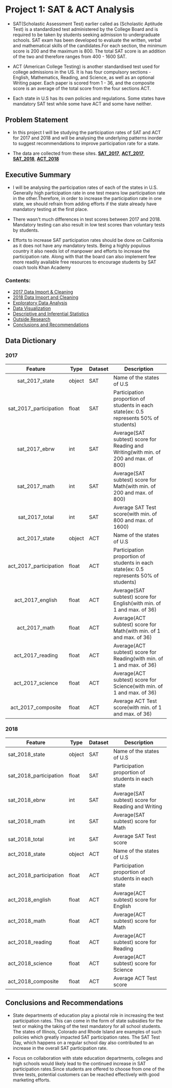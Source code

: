 # Project 1: SAT & ACT Analysis
   - SAT(Scholastic Assessment Test) earlier called as (Scholastic Aptitude Test) is a standardized test administered by the College Board and is required to be taken by students seeking admission to undergraduate schools. SAT exam has been developed to evaluate the written, verbal and mathematical skills of the candidates.For each section, the minimum score is 200 and the maximum is 800. The total SAT score is an addition of the two and therefore ranges from 400 - 1600 SAT.

   - ACT (American College Testing) is another standardised test used for college admissions in the US. It is has four compulsory sections - English, Mathematics, Reading, and Science, as well as an optional Writing paper. Each paper is scored from 1 - 36, and the composite score is an average of the total score from the four sections ACT.

   - Each state in U.S has its own policies and regulations. Some states have mandatory SAT test while some have ACT and some have neither.

## Problem Statement
   - In this project I will be studying the participation rates of SAT and ACT for 2017 and 2018 and will be analysing the underlying patterns inorder to suggest recommendations to improve participation rate for a state.

   - The data are collected from these sites. **[SAT_2017](https://blog.collegevine.com/here-are-the-average-sat-scores-by-state/)**, **[ACT_2017](https://blog.prepscholar.com/act-scores-by-state-averages-highs-and-lows)**, **[SAT_2018](https://reports.collegeboard.org/sat-suite-program-results/state-results)**, **[ACT_2018](http://www.act.org/content/dam/act/unsecured/documents/cccr2018/Average-Scores-by-State.pdf)**

## Executive Summary
   - I will be analysing the participation rates of each of the states in U.S. Generally high participation rate in one test means low participation rate in the other.Therefore, in order to increase the participation rate in one state, we should refrain from adding efforts if the state already have mandatory testing at the first place.

   - There wasn't much differences in test scores between 2017 and 2018. Mandatory testing can also result in low test scores than voluntary tests by students.

  - Efforts to increase SAT participation rates should be done on California as it does not have any mandatory tests. Being a highly populous country it also needs lot of manpower and efforts to increase the participation rate. Along with that the board can also implement few more readily available free resources to encourage students by SAT coach tools Khan Academy

### Contents:
- [2017 Data Import & Cleaning](#Data-Import-and-Cleaning)
- [2018 Data Import and Cleaning](#2018-Data-Import-and-Cleaning)
- [Exploratory Data Analysis](#Exploratory-Data-Analysis)
- [Data Visualization](#Visualize-the-data)
- [Descriptive and Inferential Statistics](#Descriptive-and-Inferential-Statistics)
- [Outside Research](#Outside-Research)
- [Conclusions and Recommendations](#Conclusions-and-Recommendations)

## Data Dictionary

### 2017

|Feature|Type|Dataset|Description|
|:------:|----|-------|-----------|
|sat_2017_state|object|SAT|Name of the states of U.S|
|sat_2017_participation|float|SAT|Participation proportion of students in each state(ex: 0.5 represents 50% of students)|
|sat_2017_ebrw|int|SAT|Average(SAT subtest) score for Reading and Writing(with min. of 200 and max. of 800)|
|sat_2017_math|int|SAT|Average(SAT subtest) score for Math(with min. of 200 and max. of 800)|
|sat_2017_total|int|SAT|Average SAT Test score(with min. of 800 and max. of 1600)
|act_2017_state|object|ACT|Name of the states of U.S|
|act_2017_participation|float|ACT|Participation proportion of students in each state(ex: 0.5 represents 50% of students)|
|act_2017_english|float|ACT|Average(SAT subtest) score for English(with min. of 1 and max. of 36)|
|act_2017_math|float|ACT|Average(ACT subtest) score for Math(with min. of 1 and max. of 36)|
|act_2017_reading |float|ACT|Average(ACT subtest) score for Reading(with min. of 1 and max. of 36)|
|act_2017_science|float|ACT|Average(ACT subtest) score for Science(with min. of 1 and max. of 36)|
|act_2017_composite|float|ACT|Average ACT Test score(with min. of 1 and max. of 36)|

### 2018

|Feature|Type|Dataset|Description|
|-------|----|-------|-----------|
|sat_2018_state|object|SAT|Name of the states of U.S|
|sat_2018_participation|float|SAT|Participation proportion of students in each state|
|sat_2018_ebrw|int|SAT|Average(SAT subtest) score for Reading and Writing|
|sat_2018_math|int|SAT|Average(SAT subtest) score for Math|
|sat_2018_total|int|SAT|Average SAT Test score|
|act_2018_state|object|ACT|Name of the states of U.S|
|act_2018_participation|float|ACT|Participation proportion of students in each state|
|act_2018_english|float|ACT|Average(ACT subtest) score for English|
|act_2018_math|float|ACT|Average(ACT subtest) score for Math|
|act_2018_reading|float|ACT|Average(ACT subtest) score for Reading|
|act_2018_science|float|ACT|Average(ACT subtest) score for Science|
|act_2018_composite|float|ACT|Average ACT Test score|

## Conclusions and Recommendations

   - State departments of education play a pivotal role in increasing the test participation rates. This can come in the form of state subsidies for the test or making the taking of the test mandatory for all school students. The states of Illinois, Colorado and Rhode Island are examples of such policies which greatly impacted SAT participation rates. The SAT Test Day, which happens on a regular school day also contributed to an increase in the overall SAT participation rate.

   - Focus on collaboration with state education departments, colleges and high schools would likely lead to the continued increase in SAT participation rates.Since students are offered to choose from one of the three tests, potential customers can be reached effectively with good marketing efforts.
   






